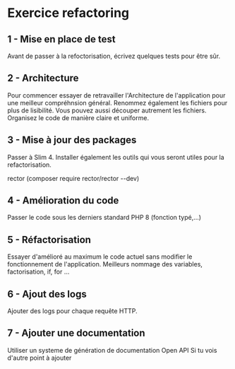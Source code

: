 # Exercice refactoring
## 1 - Mise en place de test
Avant de passer à la refoctorisation, écrivez quelques tests pour être sûr.

## 2 - Architecture
Pour commencer essayer de retravailler l'Architecture de l'application pour une meilleur compréhnsion général.
Renommez également les fichiers pour plus de lisibilité. Vous pouvez aussi découper autrement les fichiers.
Organisez le code de manière claire et uniforme.

## 3 - Mise à jour des packages
Passer à Slim 4. Installer également les outils qui vous seront utiles pour la refactorisation.

rector (composer require rector/rector --dev)

## 4 - Amélioration du code
Passer le code sous les derniers standard PHP 8 (fonction typé,...)

## 5 - Réfactorisation
Essayer d'amélioré au maximum le code actuel sans modifier le fonctionnement de l'application. Meilleurs nommage des variables, factorisation, if, for ...

## 6 - Ajout des logs
Ajouter des logs pour chaque requête HTTP.

## 7 - Ajouter une documentation
Utiliser un systeme de génération de documentation Open API
Si tu vois d'autre point à ajouter
